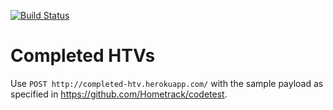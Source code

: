 [![Build Status](https://travis-ci.org/juliuscarvajal/completed-htv.svg?branch=master)](https://travis-ci.org/juliuscarvajal/completed-htv)

# Completed HTVs

Use `POST http://completed-htv.herokuapp.com/` with the sample payload as specified in https://github.com/Hometrack/codetest.
